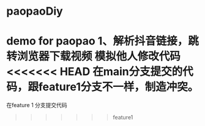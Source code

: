 # paopaoDiy
demo for paopao
1、解析抖音链接，跳转浏览器下载视频
模拟他人修改代码
<<<<<<< HEAD
在main分支提交的代码，跟feature1分支不一样，制造冲突。
=======
在feature 1 分支提交代码
>>>>>>> feature1
